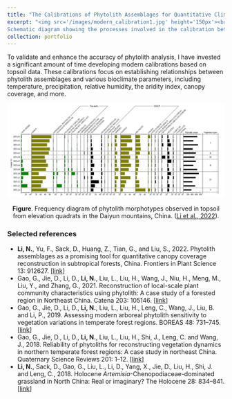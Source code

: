 ```yaml
---
title: "The Calibrations of Phytolith Assemblages for Quantitative Climate and Vegetation Reconstruction"
excerpt: "<img src='/images/modern_calibration1.jpg' height='150px'><br>
Schematic diagram showing the processes involved in the calibration between climatic parameters and vegetation proxy. ([Chevalier et al., 2020](https://doi.org/10.1016/j.earscirev.2020.103384))"
collection: portfolio
---
```


To validate and enhance the accuracy of phytolith analysis, I have invested a significant amount of time developing modern calibrations based on topsoil data. These calibrations focus on establishing relationships between phytolith assemblages and various bioclimate parameters, including temperature, precipitation, relative humidity, the aridity index, canopy coverage, and more.

<Center>
<img src='/images/modern_calibration2.jpg' width='900px'>

  <b>Figure</b>. Frequency diagram of phytolith morphotypes observed in topsoil from elevation
quadrats in the Daiyun mountains, China. ([Li et al., 2022](https://doi.org/10.3389/fpls.2022.912627)).
</Center>

### Selected references
  * **Li, N.**, Yu, F., Sack, D., Huang, Z., Tian, G., and Liu, S., 2022. Phytolith assemblages as a promising tool for quantitative canopy coverage reconstruction in subtropical forests, China. Frontiers in Plant Science 13: 912627. [[link](https://doi.org/10.3389/fpls.2022.912627)]
  * Gao, G., Jie, D., Li, D., **Li, N.**, Liu, L., Liu, H., Wang, J., Niu, H., Meng, M., Liu, Y., and Zhang, G., 2021. Reconstruction of local-scale plant community characteristics using phytolith: A case study of a forested region in Northeast China. Catena 203: 105146. [[link](https://doi.org/10.1016/j.catena.2021.105146)]
  * Gao, G., Jie, D., Li, D., **Li, N.**, Liu, L., Liu, H., Leng, C., Wang, J., Liu, B. and Li, P., 2019. Assessing modern arboreal phytolith sensitivity to vegetation variations in temperate forest regions. BOREAS 48: 731–745.[[link]( https://doi.org/10.1111/bor.12370)]
  * Gao, G., Jie, D., Li, D., **Li, N.**, Liu, L., Liu, H., Shi, J., Leng, C. and Wang, J., 2018. Reliability of phytoliths for reconstructing vegetation dynamics in northern temperate forest regions: A case study in northeast China. Quaternary Science Reviews 201: 1–12. [[link](https://doi.org/10.1016/j.quascirev.2018.10.020)]
  * **Li, N.**, Sack, D., Gao, G., Liu, L., Li, D., Yang, X., Jie, D., Liu, H., Shi, J. and Leng, C., 2018. Holocene <var>Artemisia</var>-Chenopodiaceae-dominated grassland in North China: Real or imaginary? The Holocene 28: 834–841. [[link](https://doi.org/10.1177/0959683617744268)]
  

